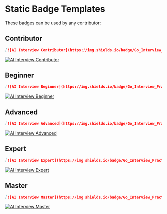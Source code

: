 # Static Badge Templates

These badges can be used by any contributor:

## Contributor
```markdown
[![AI Interview Contributor](https://img.shields.io/badge/Go_Interview_Practice-Contributor-blue?style=for-the-badge&logo=go&logoColor=white)](https://github.com/RezaSi/go-interview-practice)
```
[![AI Interview Contributor](https://img.shields.io/badge/Go_Interview_Practice-Contributor-blue?style=for-the-badge&logo=go&logoColor=white)](https://github.com/RezaSi/go-interview-practice)

## Beginner
```markdown
[![AI Interview Beginner](https://img.shields.io/badge/Go_Interview_Practice-🌱_Beginner-97ca00?style=for-the-badge&logo=go&logoColor=white)](https://github.com/RezaSi/go-interview-practice)
```
[![AI Interview Beginner](https://img.shields.io/badge/Go_Interview_Practice-🌱_Beginner-97ca00?style=for-the-badge&logo=go&logoColor=white)](https://github.com/RezaSi/go-interview-practice)

## Advanced
```markdown
[![AI Interview Advanced](https://img.shields.io/badge/Go_Interview_Practice-⚡_Advanced-orange?style=for-the-badge&logo=go&logoColor=white)](https://github.com/RezaSi/go-interview-practice)
```
[![AI Interview Advanced](https://img.shields.io/badge/Go_Interview_Practice-⚡_Advanced-orange?style=for-the-badge&logo=go&logoColor=white)](https://github.com/RezaSi/go-interview-practice)

## Expert
```markdown
[![AI Interview Expert](https://img.shields.io/badge/Go_Interview_Practice-🎯_Expert-blue?style=for-the-badge&logo=go&logoColor=white)](https://github.com/RezaSi/go-interview-practice)
```
[![AI Interview Expert](https://img.shields.io/badge/Go_Interview_Practice-🎯_Expert-blue?style=for-the-badge&logo=go&logoColor=white)](https://github.com/RezaSi/go-interview-practice)

## Master
```markdown
[![AI Interview Master](https://img.shields.io/badge/Go_Interview_Practice-🏆_Master-gold?style=for-the-badge&logo=go&logoColor=white)](https://github.com/RezaSi/go-interview-practice)
```
[![AI Interview Master](https://img.shields.io/badge/Go_Interview_Practice-🏆_Master-gold?style=for-the-badge&logo=go&logoColor=white)](https://github.com/RezaSi/go-interview-practice)

